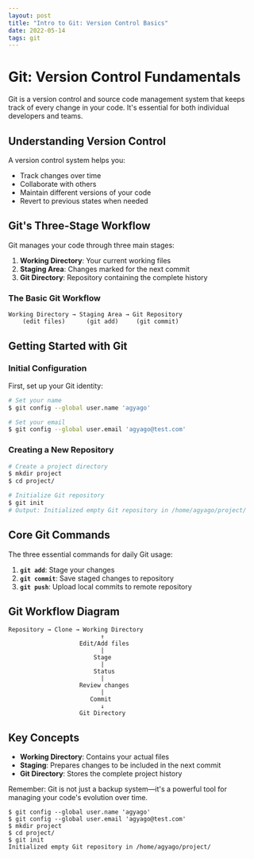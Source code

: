 ```yaml
---
layout: post
title: "Intro to Git: Version Control Basics"
date: 2022-05-14
tags: git
---
```


# Git: Version Control Fundamentals

Git is a version control and source code management system that keeps track of every change in your code. It's essential for both individual developers and teams.

## Understanding Version Control

A version control system helps you:
- Track changes over time
- Collaborate with others
- Maintain different versions of your code
- Revert to previous states when needed

## Git's Three-Stage Workflow

Git manages your code through three main stages:

1. **Working Directory**: Your current working files
2. **Staging Area**: Changes marked for the next commit
3. **Git Directory**: Repository containing the complete history

### The Basic Git Workflow

```
Working Directory → Staging Area → Git Repository
    (edit files)      (git add)     (git commit)
```

## Getting Started with Git

### Initial Configuration

First, set up your Git identity:

```bash
# Set your name
$ git config --global user.name 'agyago'

# Set your email
$ git config --global user.email 'agyago@test.com'
```

### Creating a New Repository

```bash
# Create a project directory
$ mkdir project
$ cd project/

# Initialize Git repository
$ git init
# Output: Initialized empty Git repository in /home/agyago/project/
```

## Core Git Commands

The three essential commands for daily Git usage:

1. **`git add`**: Stage your changes
2. **`git commit`**: Save staged changes to repository
3. **`git push`**: Upload local commits to remote repository

## Git Workflow Diagram

```
Repository → Clone → Working Directory
                          ↑
                    Edit/Add files
                          |
                        Stage
                          |
                        Status
                          |
                    Review changes
                          |
                       Commit
                          ↓
                    Git Directory
```

## Key Concepts

- **Working Directory**: Contains your actual files
- **Staging**: Prepares changes to be included in the next commit
- **Git Directory**: Stores the complete project history

Remember: Git is not just a backup system—it's a powerful tool for managing your code's evolution over time.

```git
$ git config --global user.name 'agyago'
$ git config --global user.email 'agyago@test.com'
$ mkdir project
$ cd project/
$ git init
Initialized empty Git repository in /home/agyago/project/
```
